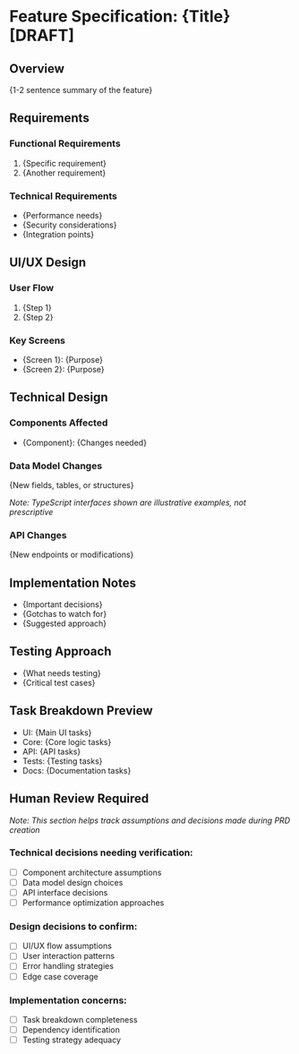<!-- Template for solo pre-v1 development with AI assistance -->
<!-- This creates a DRAFT PRD for review and discussion -->
# Feature Specification: {Title} [DRAFT]

## Overview
{1-2 sentence summary of the feature}

## Requirements
### Functional Requirements
1. {Specific requirement}
2. {Another requirement}

### Technical Requirements
- {Performance needs}
- {Security considerations}
- {Integration points}

## UI/UX Design
### User Flow
1. {Step 1}
2. {Step 2}

### Key Screens
- {Screen 1}: {Purpose}
- {Screen 2}: {Purpose}

## Technical Design
### Components Affected
- {Component}: {Changes needed}

### Data Model Changes
{New fields, tables, or structures}

*Note: TypeScript interfaces shown are illustrative examples, not prescriptive*

### API Changes
{New endpoints or modifications}

## Implementation Notes
- {Important decisions}
- {Gotchas to watch for}
- {Suggested approach}

## Testing Approach
- {What needs testing}
- {Critical test cases}

## Task Breakdown Preview
- UI: {Main UI tasks}
- Core: {Core logic tasks}
- API: {API tasks}
- Tests: {Testing tasks}
- Docs: {Documentation tasks}

## Human Review Required

*Note: This section helps track assumptions and decisions made during PRD creation*

### Technical decisions needing verification:
- [ ] Component architecture assumptions
- [ ] Data model design choices
- [ ] API interface decisions
- [ ] Performance optimization approaches

### Design decisions to confirm:
- [ ] UI/UX flow assumptions
- [ ] User interaction patterns
- [ ] Error handling strategies
- [ ] Edge case coverage

### Implementation concerns:
- [ ] Task breakdown completeness
- [ ] Dependency identification
- [ ] Testing strategy adequacy
